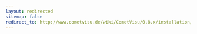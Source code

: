 ```yaml
---
layout: redirected
sitemap: false
redirect_to: http://www.cometvisu.de/wiki/CometVisu/0.8.x/installation/de/pi
---
```


